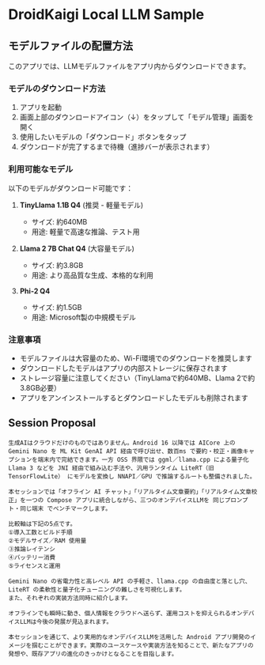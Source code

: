 # DroidKaigi Local LLM Sample

## モデルファイルの配置方法

このアプリでは、LLMモデルファイルをアプリ内からダウンロードできます。

### モデルのダウンロード方法

1. アプリを起動
2. 画面上部のダウンロードアイコン（↓）をタップして「モデル管理」画面を開く
3. 使用したいモデルの「ダウンロード」ボタンをタップ
4. ダウンロードが完了するまで待機（進捗バーが表示されます）

### 利用可能なモデル

以下のモデルがダウンロード可能です：

1. **TinyLlama 1.1B Q4** (推奨 - 軽量モデル)
   - サイズ: 約640MB
   - 用途: 軽量で高速な推論、テスト用

2. **Llama 2 7B Chat Q4** (大容量モデル)
   - サイズ: 約3.8GB  
   - 用途: より高品質な生成、本格的な利用

3. **Phi-2 Q4**
   - サイズ: 約1.5GB
   - 用途: Microsoft製の中規模モデル

### 注意事項

- モデルファイルは大容量のため、Wi-Fi環境でのダウンロードを推奨します
- ダウンロードしたモデルはアプリの内部ストレージに保存されます
- ストレージ容量に注意してください（TinyLlamaで約640MB、Llama 2で約3.8GB必要）
- アプリをアンインストールするとダウンロードしたモデルも削除されます

## Session Proposal
```
生成AIはクラウドだけのものではありません。Android 16 以降では AICore 上の Gemini Nano を ML Kit GenAI API 経由で呼び出せ、数百ms で要約・校正・画像キャプションを端末内で完結できます。一方 OSS 界隈では ggml／llama.cpp による量子化 Llama 3 などを JNI 経由で組み込む手法や、汎用ランタイム LiteRT（旧 TensorFlowLite） にモデルを変換し NNAPI／GPU で推論するルートも整備されました。

本セッションでは「オフライン AI チャット」「リアルタイム文章要約」「リアルタイム文章校正」を一つの Compose アプリに統合しながら、三つのオンデバイスLLMを 同じプロンプト・同じ端末 でベンチマークします。

比較軸は下記の5点です。
①導入工数とビルド手順
②モデルサイズ／RAM 使用量
③推論レイテンシ
④バッテリー消費
⑤ライセンスと運用

Gemini Nano の省電力性と高レベル API の手軽さ、llama.cpp の自由度と落とし穴、LiteRT の柔軟性と量子化チューニングの難しさを可視化します。
また、それぞれの実装方法同時に紹介します。

オフラインでも瞬時に動き、個人情報をクラウドへ送らず、運用コストを抑えられるオンデバイスLLMは今後の発展が見込まれます。

本セッションを通じて、より実用的なオンデバイスLLMを活用した Android アプリ開発のイメージを掴むことができます。実際のユースケースや実装方法を知ることで、新たなアプリの発想や、既存アプリの進化のきっかけとなることを目指します。
```
